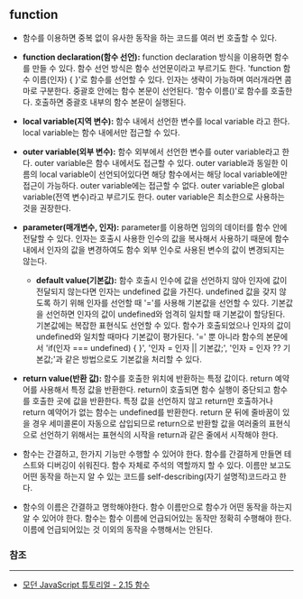 ## function

- 함수를 이용하면 중복 없이 유사한 동작을 하는 코드를 여러 번 호출할 수 있다.

- **function declaration(함수 선언):** function declaration 방식을 이용하면 함수를 만들 수 있다. 함수 선언 방식은 함수 선언문이라고 부르기도 한다. 'function 함수 이름(인자) { }'로 함수를 선언할 수 있다. 인자는 생략이 가능하며 여러개라면 콤마로 구분한다. 중괄호 안에는 함수 본문이 선언된다. '함수 이름()'로 함수를 호출한다. 호출하면 중괄호 내부의 함수 본문이 실행된다.

- **local variable(지역 변수):** 함수 내에서 선언한 변수를 local variable 라고 한다. local variable는 함수 내에서만 접근할 수 있다.

- **outer variable(외부 변수):** 함수 외부에서 선언한 변수를 outer variable라고 한다. outer variable은 함수 내에서도 접근할 수 있다. outer variable과 동일한 이름의 local variable이 선언되어있다면 해당 함수에서는 해당 local variable에만 접근이 가능하다. outer variable에는 접근할 수 없다. outer variable은 global variable(전역 변수)라고 부르기도 한다. outer variable은 최소한으로 사용하는 것을 권장한다.

- **parameter(매개변수, 인자):** parameter를 이용하면 임의의 데이터를 함수 안에 전달할 수 있다. 인자는 호출시 사용한 인수의 값을 복사해서 사용하기 때문에 함수 내에서 인자의 값을 변경하여도 함수 외부 인수로 사용된 변수의 값이 변경되지는 않는다.

  + **default value(기본값):** 함수 호출시 인수에 값을 선언하지 않아 인자에 값이 전달되지 않는다면 인자는 undefined 값을 가진다. undefined 값을 갖지 않도록 하기 위해 인자를 선언할 때 '='를 사용해 기본값을 선언할 수 있다. 기본값을 선언하면 인자의 값이 undefined와 엄격히 일치할 때 기본값이 할당된다. 기본값에는 복잡한 표현식도 선언할 수 있다. 함수가 호출되었으나 인자의 값이 undefined와 일치할 때마다 기본값이 평가된다. '=' 뿐 아니라 함수의 본문에서 'if(인자 === undefined) { }', '인자 = 인자 || 기본값;', '인자 = 인자 ?? 기본값;'과 같은 방법으로도 기본값을 처리할 수 있다.

- **return value(반환 값):** 함수를 호출한 위치에 반환하는 특정 값이다. return 예약어를 사용해서 특정 값을 반환한다. return이 호출되면 함수 실행이 중단되고 함수를 호출한 곳에 값을 반환한다. 특정 값을 선언하지 않고 return만 호출하거나 return 예약어가 없는 함수는 undefined를 반환한다. return 문 뒤에 줄바꿈이 있을 경우 세미콜론이 자동으로 삽입되므로 return으로 반환할 값을 여러줄의 표현식으로 선언하기 위해서는 표현식의 시작을 return과 같은 줄에서 시작해야 한다.

- 함수는 간결하고, 한가지 기능만 수행할 수 있어야 한다. 함수를 간결하게 만들면 테스트와 디버깅이 쉬워진다. 함수 자체로 주석의 역할까지 할 수 있다. 이름만 보고도 어떤 동작을 하는지 알 수 있는 코드를 self-describing(자기 설명적)코드라고 한다. 

- 함수의 이름은 간결하고 명학해야한다. 함수 이름만으로 함수가 어떤 동작을 하는지 알 수 있어야 한다. 함수는 함수 이름에 언급되어있는 동작만 정확히 수행해야 한다. 이름에 언급되어있는 것 이외의 동작을 수행해서는 안된다.

### 참조
---

- [모던 JavaScript 튜토리얼 - 2.15 함수](https://ko.javascript.info/function-basics)